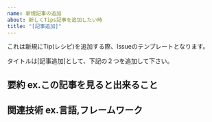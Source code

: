 ```yaml
---
name: 新規記事の追加
about: 新しくTips記事を追加したい時
title: "[記事追加]"
---
```


これは新規にTip(レシピ)を追加する際、Issueのテンプレートとなります。


タイトルは[記事追加]として、下記の２つを追加して下さい。

## 要約 ex.この記事を見ると出来ること


## 関連技術 ex.言語,フレームワーク
